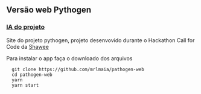 ## Versão web Pythogen

### [IA do projeto](https://github.com/DaviPSilva/PATHOGEN)

Site do projeto pythogen, projeto desenvovido durante o Hackathon Call for Code da [Shawee](app.shawee.io/)

Para instalar o app faça o downloado dos arquivos

```
  git clone https://github.com/mrlmaia/pathogen-web
  cd pathogen-web
  yarn
  yarn start
```
